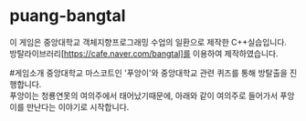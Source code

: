 # puang-bangtal
이 게임은 중앙대학교 객체지향프로그래밍 수업의 일환으로 제작한 C++실습입니다.  
방탈라이브러리[https://cafe.naver.com/bangtal]를 이용하여 제작하였습니다.


#게임소개
중앙대학교 마스코트인 '푸앙이'와 중앙대학교 관련 퀴즈를 통해 방탈출을 진행합니다.   
푸앙이는 청룡연못의 여의주에서 태어났기때문에, 아래와 같이 여의주로 들어가서 푸앙이를 만난다는 이야기로 시작합니다.  


